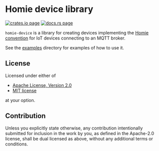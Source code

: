 # Homie device library

[![crates.io page](https://img.shields.io/crates/v/homie-device.svg)](https://crates.io/crates/homie-device)
[![docs.rs page](https://docs.rs/homie-device/badge.svg)](https://docs.rs/homie-device)

`homie-device` is a library for creating devices implementing the
[Homie convention](https://homieiot.github.io/) for IoT devices connecting to an MQTT broker.

See the [examples](examples/) directory for examples of how to use it.

## License

Licensed under either of

 * [Apache License, Version 2.0](http://www.apache.org/licenses/LICENSE-2.0)
 * [MIT license](http://opensource.org/licenses/MIT)

at your option.

## Contribution

Unless you explicitly state otherwise, any contribution intentionally submitted
for inclusion in the work by you, as defined in the Apache-2.0 license, shall be
dual licensed as above, without any additional terms or conditions.
